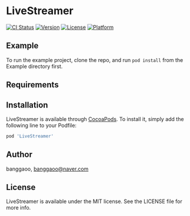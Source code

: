 # LiveStreamer

[![CI Status](https://img.shields.io/travis/banggaoo/LiveStreamer.svg?style=flat)](https://travis-ci.org/banggaoo/LiveStreamer)
[![Version](https://img.shields.io/cocoapods/v/LiveStreamer.svg?style=flat)](https://cocoapods.org/pods/LiveStreamer)
[![License](https://img.shields.io/cocoapods/l/LiveStreamer.svg?style=flat)](https://cocoapods.org/pods/LiveStreamer)
[![Platform](https://img.shields.io/cocoapods/p/LiveStreamer.svg?style=flat)](https://cocoapods.org/pods/LiveStreamer)

## Example

To run the example project, clone the repo, and run `pod install` from the Example directory first.

## Requirements

## Installation

LiveStreamer is available through [CocoaPods](https://cocoapods.org). To install
it, simply add the following line to your Podfile:

```ruby
pod 'LiveStreamer'
```

## Author

banggaoo, banggaoo@naver.com

## License

LiveStreamer is available under the MIT license. See the LICENSE file for more info.
